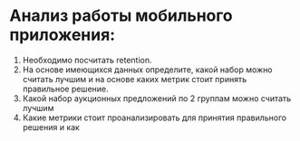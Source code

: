 # Анализ работы мобильного приложения:
1. Необходимо посчитать retention.
2. На основе имеющихся данных определите, какой набор можно считать лучшим и на основе каких метрик стоит принять правильное решение.
3. Какой набор аукционных предложений по 2 группам можно считать лучшим
4. Какие метрики стоит проанализировать для принятия правильного решения и как
